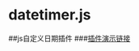 # datetimer.js
##js自定义日期插件
###[插件演示链接](http://htmlpreview.github.io/?https://github.com/xiaomaer/datetimer.js/blob/master/index.html)
